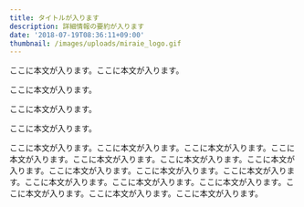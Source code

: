 ```yaml
---
title: タイトルが入ります
description: 詳細情報の要約が入ります
date: '2018-07-19T08:36:11+09:00'
thumbnail: /images/uploads/miraie_logo.gif
---
```

ここに本文が入ります。ここに本文が入ります。

ここに本文が入ります。

ここに本文が入ります。

ここに本文が入ります。

ここに本文が入ります。ここに本文が入ります。ここに本文が入ります。ここに本文が入ります。ここに本文が入ります。ここに本文が入ります。ここに本文が入ります。ここに本文が入ります。ここに本文が入ります。ここに本文が入ります。ここに本文が入ります。ここに本文が入ります。ここに本文が入ります。ここに本文が入ります。ここに本文が入ります。ここに本文が入ります。
